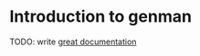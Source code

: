 # Introduction to genman

TODO: write [great documentation](http://jacobian.org/writing/what-to-write/)
